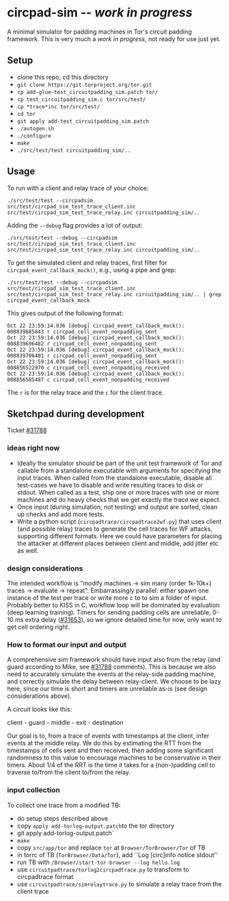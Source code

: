 # circpad-sim -- *work in progress*
A minimal simulator for padding machines in Tor's circuit padding framework.
This is very much a *work in progress*, not ready for use just yet. 

## Setup
- clone this repo, cd this directory
- `git clone https://git.torproject.org/tor.git`
- `cp add-glue-test_circuitpadding_sim.patch tor/`
- `cp test_circuitpadding_sim.c tor/src/test/`
- `cp *trace*inc tor/src/test/`
- `cd tor`
- `git apply add-test_circuitpadding_sim.patch`
- `./autogen.sh`
- `./configure`
- `make`
- `./src/test/test circuitpadding_sim/..`

## Usage
To run with a client and relay trace of your choice:

`./src/test/test --circpadsim src/test/circpad_sim_test_trace_client.inc src/test/circpad_sim_test_trace_relay.inc circuitpadding_sim/..`

Adding the `--debug` flag provides a lot of output:

`./src/test/test --debug --circpadsim src/test/circpad_sim_test_trace_client.inc src/test/circpad_sim_test_trace_relay.inc circuitpadding_sim/..`

To get the simulated client and relay traces, first filter for
`circpad_event_callback_mock()`, e.g., using a pipe and grep: 

`./src/test/test --debug --circpadsim src/test/circpad_sim_test_trace_client.inc src/test/circpad_sim_test_trace_relay.inc circuitpadding_sim/.. | grep circpad_event_callback_mock`

This gives output of the following format:

```
Oct 22 23:59:14.036 [debug] circpad_event_callback_mock(): 008839685843 r circpad_cell_event_nonpadding_sent
Oct 22 23:59:14.036 [debug] circpad_event_callback_mock(): 008839696482 r circpad_cell_event_nonpadding_sent
Oct 22 23:59:14.036 [debug] circpad_event_callback_mock(): 008839706401 r circpad_cell_event_nonpadding_sent
Oct 22 23:59:14.036 [debug] circpad_event_callback_mock(): 008856522970 c circpad_cell_event_nonpadding_received
Oct 22 23:59:14.036 [debug] circpad_event_callback_mock(): 008856585487 c circpad_cell_event_nonpadding_received
```
The `r` is for the relay trace and the `c` for the client trace.

## Sketchpad during development
Ticket [#31788](https://trac.torproject.org/projects/tor/ticket/31788)

### ideas right now
- Ideally the simulator should be part of the unit test framework of Tor and
  callable from a standalone executable with arguments for specifying the input
  traces. When called from the standalone executable, disable all test-cases we
  have to disable and write resulting traces to disk or stdout. When called as a
  test, ship one or more traces with one or more machines and do heavy checks
  that we get exactly the trace we expect.
- Once input (during simulation, not testing) and output are sorted, clean up
  checks and add more tests. 
- Write a python script (`circpadtrace/circpadtrace2wf.py`) that uses client
  (and possible relay) traces to generate the cell traces for WF attacks,
  supporting different formats. Here we could have parameters for placing the
  attacker at different places between client and middle, add jitter etc as
  well.

### design considerations
The intended workflow is "modify machines -> sim many (order 1k-10k+) traces ->
evaluate -> repeat". Embarrassingly parallel: either spawn one instance of the
test per trace or write more c to to sim a folder of input. Probably better to
KISS in C, workflow loop will be dominated by evaluation (deep learning
training). Timers for sending padding cells are unreliable, 0-10 ms extra delay
([#31653](https://trac.torproject.org/projects/tor/ticket/31653)), so we ignore
detailed time for now, only want to get cell ordering right.

### How to format our input and output
A comprehensive sim framework should have input also from the relay (and guard
according to Mike, see
[#31788](https://trac.torproject.org/projects/tor/ticket/31788) comments). This
is because we also need to accurately simulate the events at the relay-side
padding machine, and correctly simulate the delay between relay-client. We
choose to be lazy here, since our time is short and timers are unreliable as-is
(see design considerations above). 

A circuit looks like this:

client - guard - middle - exit - destination

Our goal is to, from a trace of events with timestamps at the client, infer
events at the middle relay. We do this by estimating the RTT from the timestamps
of cells sent and then received, then adding some significant randomness to this
value to encourage machines to be conservative in their timers. About 1/4 of the
RRT is the time it takes for a (non-)padding cell to traverse to/from the client
to/from the relay.

### input collection
To collect one trace from a modified TB:
- do setup steps described above
- copy `apply add-torlog-output.patch`to the tor directory
- git apply add-torlog-output.patch`
- `make`
- copy `src/app/tor` and replace `tor` at `Browser/TorBrowser/Tor` of TB
- in torrc of TB (`TorBrowser/Data/Tor`), add ``Log [circ]info notice stdout''
- run TB with `/Browser/start-tor-browser --log hello.log`
- use `circuitpadtrace/torlog2circpadtrace.py` to transform to circpadtrace format
- use `circuitpadtrace/simrelaytrace.py` to simulate a relay trace from the
  client trace
